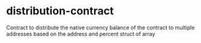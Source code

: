 # distribution-contract
Contract to distribute the native currency balance of the contract to multiple addresses based on the address and percent struct of array
